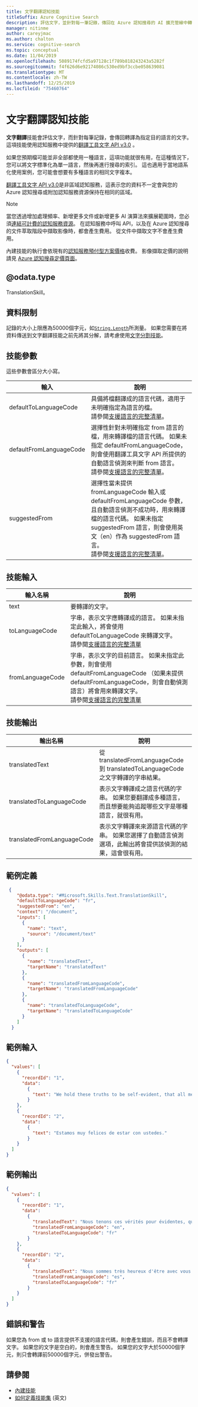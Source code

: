 ```yaml
---
title: 文字翻譯認知技能
titleSuffix: Azure Cognitive Search
description: 評估文字，並針對每一筆記錄，傳回在 Azure 認知搜尋的 AI 擴充管線中轉譯為指定目的語言的文字。
manager: nitinme
author: careyjmac
ms.author: chalton
ms.service: cognitive-search
ms.topic: conceptual
ms.date: 11/04/2019
ms.openlocfilehash: 5089174fcfd5a97128c1f789b818243243a5282f
ms.sourcegitcommit: f4f626d6e92174086c530ed9bf3ccbe058639081
ms.translationtype: MT
ms.contentlocale: zh-TW
ms.lasthandoff: 12/25/2019
ms.locfileid: "75460764"
---
```

#   <a name="text-translation-cognitive-skill"></a>文字翻譯認知技能

**文字翻譯**技能會評估文字，而針對每筆記錄，會傳回轉譯為指定目的語言的文字。 這項技能使用認知服務中提供的[翻譯工具文字 API v3.0](https://docs.microsoft.com/azure/cognitive-services/translator/reference/v3-0-translate) 。

如果您預期檔可能並非全部都使用一種語言，這項功能就很有用，在這種情況下，您可以將文字標準化為單一語言，然後再進行搜尋的索引。  這也適用于當地語系化使用案例，您可能會想要有多種語言的相同文字複本。

[翻譯工具文字 API v3.0](https://docs.microsoft.com/azure/cognitive-services/translator/reference/v3-0-reference)是非區域認知服務，這表示您的資料不一定會與您的 Azure 認知搜尋或附加認知服務資源保持在相同的區域。

> [!NOTE]
> 當您透過增加處理頻率、新增更多文件或新增更多 AI 演算法來擴展範圍時，您必須[連結可計費的認知服務資源](cognitive-search-attach-cognitive-services.md)。 在認知服務中呼叫 API，以及在 Azure 認知搜尋的文件萃取階段中擷取影像時，都會產生費用。 從文件中擷取文字不會產生費用。
>
> 內建技能的執行會依現有的[認知服務預付型方案價格](https://azure.microsoft.com/pricing/details/cognitive-services/)收費。 影像擷取定價的說明請見 [Azure 認知搜尋定價頁面](https://go.microsoft.com/fwlink/?linkid=2042400)。

## <a name="odatatype"></a>@odata.type  
TranslationSkill。

## <a name="data-limits"></a>資料限制
記錄的大小上限應為50000個字元，如[`String.Length`](https://docs.microsoft.com/dotnet/api/system.string.length)所測量。 如果您需要在將資料傳送到文字翻譯技能之前先將其分解，請考慮使用[文字分割技能](cognitive-search-skill-textsplit.md)。

## <a name="skill-parameters"></a>技能參數

這些參數會區分大小寫。

| 輸入                | 說明 |
|---------------------|-------------|
| defaultToLanguageCode | 具備將檔翻譯成的語言代碼，適用于未明確指定為語言的檔。 <br/> 請參閱[支援語言的完整清單](https://docs.microsoft.com/azure/cognitive-services/translator/language-support)。 |
| defaultFromLanguageCode | 選擇性針對未明確指定 from 語言的檔，用來轉譯檔的語言代碼。  如果未指定 defaultFromLanguageCode，則會使用翻譯工具文字 API 所提供的自動語言偵測來判斷 from 語言。 <br/> 請參閱[支援語言的完整清單](https://docs.microsoft.com/azure/cognitive-services/translator/language-support)。 |
| suggestedFrom | 選擇性當未提供 fromLanguageCode 輸入或 defaultFromLanguageCode 參數，且自動語言偵測不成功時，用來轉譯檔的語言代碼。  如果未指定 suggestedFrom 語言，則會使用英文（en）作為 suggestedFrom 語言。 <br/> 請參閱[支援語言的完整清單](https://docs.microsoft.com/azure/cognitive-services/translator/language-support)。 |

## <a name="skill-inputs"></a>技能輸入

| 輸入名稱     | 說明 |
|--------------------|-------------|
| text | 要轉譯的文字。|
| toLanguageCode    | 字串，表示文字應轉譯成的語言。 如果未指定此輸入，將會使用 defaultToLanguageCode 來轉譯文字。 <br/>請參閱[支援語言的完整清單](https://docs.microsoft.com/azure/cognitive-services/translator/language-support)|
| fromLanguageCode  | 字串，表示文字的目前語言。 如果未指定此參數，則會使用 defaultFromLanguageCode （如果未提供 defaultFromLanguageCode，則會自動偵測語言）將會用來轉譯文字。 <br/>請參閱[支援語言的完整清單](https://docs.microsoft.com/azure/cognitive-services/translator/language-support)|

## <a name="skill-outputs"></a>技能輸出

| 輸出名稱    | 說明 |
|--------------------|-------------|
| translatedText | 從 translatedFromLanguageCode 到 translatedToLanguageCode 之文字轉譯的字串結果。|
| translatedToLanguageCode  | 表示文字轉譯成之語言代碼的字串。 如果您要翻譯成多種語言，而且想要能夠追蹤哪些文字是哪種語言，就很有用。|
| translatedFromLanguageCode    | 表示文字轉譯來來源語言代碼的字串。 如果您選擇了自動語言偵測選項，此輸出將會提供該偵測的結果，這會很有用。|

##  <a name="sample-definition"></a>範例定義

```json
 {
    "@odata.type": "#Microsoft.Skills.Text.TranslationSkill",
    "defaultToLanguageCode": "fr",
    "suggestedFrom": "en",
    "context": "/document",
    "inputs": [
      {
        "name": "text",
        "source": "/document/text"
      }
    ],
    "outputs": [
      {
        "name": "translatedText",
        "targetName": "translatedText"
      },
      {
        "name": "translatedFromLanguageCode",
        "targetName": "translatedFromLanguageCode"
      },
      {
        "name": "translatedToLanguageCode",
        "targetName": "translatedToLanguageCode"
      }
    ]
  }
```

##  <a name="sample-input"></a>範例輸入

```json
{
  "values": [
    {
      "recordId": "1",
      "data":
        {
          "text": "We hold these truths to be self-evident, that all men are created equal."
        }
    },
    {
      "recordId": "2",
      "data":
        {
          "text": "Estamos muy felices de estar con ustedes."
        }
    }
  ]
}
```


##  <a name="sample-output"></a>範例輸出

```json
{
  "values": [
    {
      "recordId": "1",
      "data":
        {
          "translatedText": "Nous tenons ces vérités pour évidentes, que tous les hommes sont créés égaux.",
          "translatedFromLanguageCode": "en",
          "translatedToLanguageCode": "fr"
        }
    },
    {
      "recordId": "2",
      "data":
        {
          "translatedText": "Nous sommes très heureux d'être avec vous.",
          "translatedFromLanguageCode": "es",
          "translatedToLanguageCode": "fr"
        }
    }
  ]
}
```


## <a name="errors-and-warnings"></a>錯誤和警告
如果您為 from 或 to 語言提供不支援的語言代碼，則會產生錯誤，而且不會轉譯文字。
如果您的文字是空白的，則會產生警告。
如果您的文字大於50000個字元，則只會轉譯前50000個字元，併發出警告。

## <a name="see-also"></a>請參閱

+ [內建技能](cognitive-search-predefined-skills.md)
+ [如何定義技能集](cognitive-search-defining-skillset.md) (英文)
